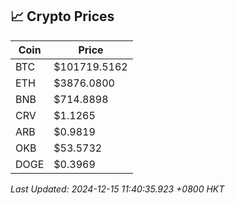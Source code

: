 ## 📈 Crypto Prices

| Coin | Price |
| ---- | ----- |
| BTC | $101719.5162 |
| ETH | $3876.0800 |
| BNB | $714.8898 |
| CRV | $1.1265 |
| ARB | $0.9819 |
| OKB | $53.5732 |
| DOGE | $0.3969 |

_Last Updated: 2024-12-15 11:40:35.923 +0800 HKT_